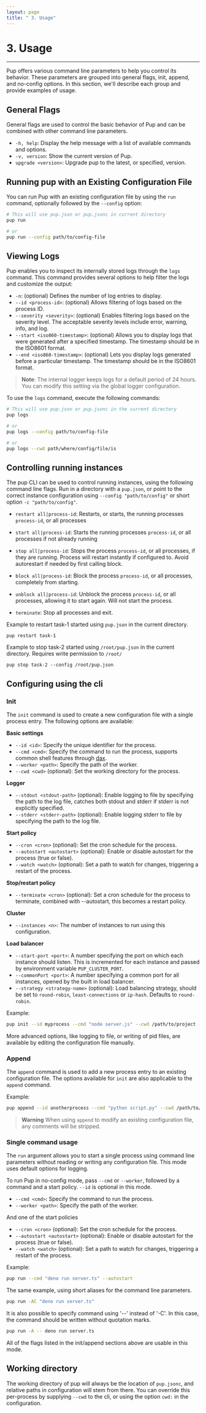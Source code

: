 ```yaml
---
layout: page
title: " 3. Usage"
---
```


# 3. Usage

---

Pup offers various command line parameters to help you control its behavior. These parameters are grouped into general flags, init, append, and no-config options. In this section, we'll describe each
group and provide examples of usage.

## General Flags

General flags are used to control the basic behavior of Pup and can be combined with other command line parameters.

- `-h, help`: Display the help message with a list of available commands and options.
- `-v, version`: Show the current version of Pup.
- `upgrade <version>`: Upgrade pup to the latest, or specified, version.

## Running pup with an Existing Configuration File

You can run Pup with an existing configuration file by using the `run` command, optionally followed by the `--config` option:

```bash
# This will use pup.json or pup.jsonc in current directory
pup run

# or
pup run --config path/to/config-file
```

## Viewing Logs

Pup enables you to inspect its internally stored logs through the `logs` command. This command provides several options to help filter the logs and customize the output:

- `-n`: (optional) Defines the number of log entries to display.
- `--id <process-id>`: (optional) Allows filtering of logs based on the process ID.
- `--severity <severity>`: (optional) Enables filtering logs based on the severity level. The acceptable severity levels include error, warning, info, and log.
- `--start <iso860-timestamp>`: (optional) Allows you to display logs that were generated after a specified timestamp. The timestamp should be in the ISO8601 format.
- `--end <iso860-timestamp>`: (optional) Lets you display logs generated before a particular timestamp. The timestamp should be in the ISO8601 format.

> **Note**: The internal logger keeps logs for a default period of 24 hours. You can modify this setting via the global logger configuration.

To use the `logs` command, execute the following commands:

```bash
# This will use pup.json or pup.jsonc in the current directory
pup logs

# or
pup logs --config path/to/config-file

# or
pup logs --cwd path/where/config/file/is
```

## Controlling running instances

The pup CLI can be used to control running instances, using the following command line flags. Run in a directory with a `pup.json`, or point to the correct instance configuration using
`--config "path/to/config"` or short option `-c "path/to/config"`.

- `restart all|process-id`: Restarts, or starts, the running processes `process-id`, or all processes
- `start all|process-id`: Starts the running processes `process-id`, or all processes if not already running
- `stop all|process-id`: Stops the process `process-id`, or all processes, if they are running. Process will restart instantly if configured to. Avoid autorestart if needed by first calling block.
- `block all|process-id`: Block the process `process-id`, or all processes, completely from starting.
- `unblock all|process-id`: Unblock the process `process-id`, or all processes, allowing it to start again. Will not start the process.

- `terminate`: Stop all processes and exit.

Example to restart task-1 started using `pup.json` in the current directory.

`pup restart task-1`

Example to stop task-2 started using `/root/pup.json` in the current directory. Requires write permission to `/root/`

`pup stop task-2 --config /root/pup.json`

## Configuring using the cli

### Init

The `init` command is used to create a new configuration file with a single process entry. The following options are available:

**Basic settings**

- `--id <id>`: Specify the unique identifier for the process.
- `--cmd <cmd>`: Specify the command to run the process, supports common shell features through [dax](https://github.com/dsherret/dax).
- `--worker <path>`: Specify the path of the worker.
- `--cwd <cwd>` (optional): Set the working directory for the process.

**Logger**

- `--stdout <stdout-path>` (optional): Enable logging to file by specifying the path to the log file, catches both stdout and stderr if stderr is not explicitly specified.
- `--stderr <stderr-path>` (optional): Enable logging stderr to file by specifying the path to the log file.

**Start policy**

- `--cron <cron>` (optional): Set the cron schedule for the process.
- `--autostart <autostart>` (optional): Enable or disable autostart for the process (true or false).
- `--watch <watch>` (optional): Set a path to watch for changes, triggering a restart of the process.

**Stop/restart policy**

- `--terminate <cron>` (optional): Set a cron schedule for the process to terminate, combined with --autostart, this becomes a restart policy.

**Cluster**

- `--instances <n>`: The number of instances to run using this configuration.

**Load balancer**

- `--start-port <port>`: A number specifying the port on which each instance should listen. This is incremented for each instance and passed by environment variable `PUP_CLUSTER_PORT`.
- `--commonPort <port>`: A number specifying a common port for all instances, opened by the built in load balancer.
- `--strategy <strategy-name>` (optional): Load balancing strategy, should be set to `round-robin`, `least-connections` or `ip-hash`. Defaults to `round-robin`.

Example:

```bash
pup init --id myprocess --cmd "node server.js" --cwd /path/to/project --cron "0 0 * * *" --autostart
```

More advanced options, like logging to file, or writing of pid files, are available by editing the configuration file manually.

### Append

The `append` command is used to add a new process entry to an existing configuration file. The options available for `init` are also applicable to the `append` command.

Example:

```bash
pup append --id anotherprocess --cmd "python script.py" --cwd /path/to/another/project
```

> **Warning** When using `append` to modify an existing configuration file, any comments will be stripped.

### Single command usage

The `run` argument allows you to start a single process using command line parameters without reading or writing any configuration file. This mode uses default options for logging.

To run Pup in no-config mode, pass `--cmd` or `--worker`, followed by a command and a start policy. `--id` is optional in this mode.

- `--cmd <cmd>`: Specify the command to run the process.
- `--worker <path>`: Specify the path of the worker.

And one of the start policies

- `--cron <cron>` (optional): Set the cron schedule for the process.
- `--autostart <autostart>` (optional): Enable or disable autostart for the process (true or false).
- `--watch <watch>` (optional): Set a path to watch for changes, triggering a restart of the process.

Example:

```bash
pup run --cmd "deno run server.ts" --autostart
```

The same example, using short aliases for the command line parameters.

```bash
pup run -AC "deno run server.ts"
```

It is also possible to specify command using '--' instead of '-C'. In this case, the command should be written without quotation marks.

```bash
pup run -A -- deno run server.ts
```

All of the flags listed in the init/append sections above are usable in this mode.

## Working directory

The working directory of pup will always be the location of `pup.jsonc`, and relative paths in configuration will stem from there. You can override this per-process by supplying `--cwd` to the cli, or
using the option `cwd:` in the configuration.
